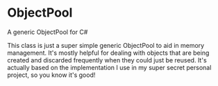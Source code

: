 # ObjectPool
A generic ObjectPool for C#

This class is just a super simple generic ObjectPool to aid in memory management.
It's mostly helpful for dealing with objects that are being created and discarded frequently when they could just be reused.
It's actually based on the implementation I use in my super secret personal project, so you know it's good!
